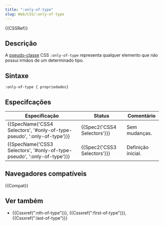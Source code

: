 ```yaml
---
title: ":only-of-type"
slug: Web/CSS/:only-of-type
---
```


{{CSSRef}}

## Descrição

A [pseudo-classe](/pt-BR/docs/Web/CSS/Pseudo-classes) CSS `:only-of-type` representa qualquer elemento que não possui irmãos de um determinado tipo.

## Sintaxe

```
:only-of-type { propriedades}
```

## Especifcações

| Especificação                                                           | Status                      | Comentário         |
| ----------------------------------------------------------------------- | --------------------------- | ------------------ |
| {{SpecName('CSS4 Selectors', '#only-of-type-pseudo', ':only-of-type')}} | {{Spec2('CSS4 Selectors')}} | Sem mudanças.      |
| {{SpecName('CSS3 Selectors', '#only-of-type-pseudo', ':only-of-type')}} | {{Spec2('CSS3 Selectors')}} | Definição inicial. |

## Navegadores compatíveis

{{Compat}}

## Ver também

- {{Cssxref(":nth-of-type")}}, {{Cssxref(":first-of-type")}}, {{Cssxref(":last-of-type")}}

